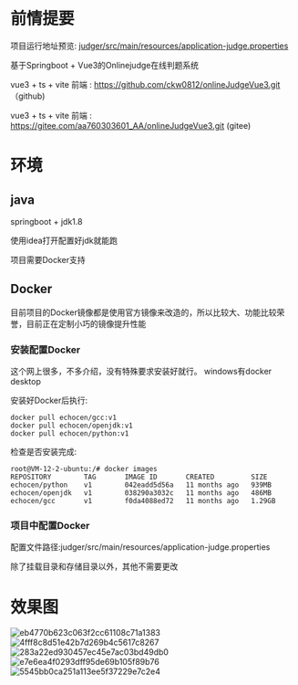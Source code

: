 # 前情提要
项目运行地址预览: [judger/src/main/resources/application-judge.properties](https://www.nextstepcode.club/)

基于Springboot + Vue3的Onlinejudge在线判题系统

vue3 + ts + vite 前端 : https://github.com/ckw0812/onlineJudgeVue3.git （github)

vue3 + ts + vite 前端 : https://gitee.com/aa760303601_AA/onlineJudgeVue3.git (gitee)



# 环境

## java
springboot + jdk1.8

使用idea打开配置好jdk就能跑

项目需要Docker支持
## Docker
目前项目的Docker镜像都是使用官方镜像来改造的，所以比较大、功能比较荣誉，目前正在定制小巧的镜像提升性能
### 安装配置Docker
这个网上很多，不多介绍，没有特殊要求安装好就行。
windows有docker desktop 

安装好Docker后执行:

```shell
docker pull echocen/gcc:v1
docker pull echocen/openjdk:v1
docker pull echocen/python:v1

```
检查是否安装完成:
```shell
root@VM-12-2-ubuntu:/# docker images
REPOSITORY        TAG       IMAGE ID       CREATED         SIZE
echocen/python    v1        042eadd5d56a   11 months ago   939MB
echocen/openjdk   v1        038290a3032c   11 months ago   486MB
echocen/gcc       v1        f0da4088ed72   11 months ago   1.29GB
```
### 项目中配置Docker
配置文件路径:judger/src/main/resources/application-judge.properties

除了挂载目录和存储目录以外，其他不需要更改

# 效果图
![eb4770b623c063f2cc61108c71a1383](https://user-images.githubusercontent.com/91200734/233857296-4796e241-39dc-4b0d-8414-d9e5b7eaffd8.png)
![4fff8c8d51e42b7d269b4c5617c8267](https://user-images.githubusercontent.com/91200734/233857298-9ca542f1-415f-49af-9409-1445e8972354.png)
![283a22ed930457ec45e7ac03bd49db0](https://user-images.githubusercontent.com/91200734/233857302-c0d7a42a-2935-46ec-8bf8-7f0de437a852.png)
![e7e6ea4f0293dff95de69b105f89b76](https://user-images.githubusercontent.com/91200734/233857304-a28aa1f2-8c3d-4cd9-a02a-a8bc56f92ed4.png)
![5545bb0ca251a113ee5f37229e7c2e4](https://user-images.githubusercontent.com/91200734/233857307-d894e8ee-4001-4ed3-bc94-37915b88d37d.jpg)
